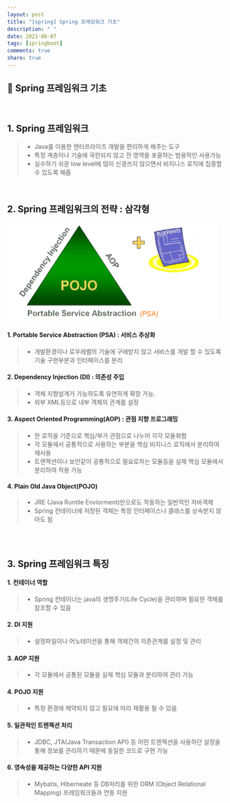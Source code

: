 ```yaml
---
layout: post
title: "[spring] Spring 프레임워크 기초"
description: " "
date: 2021-06-07
tags: [springboot]
comments: true
share: true
---
```


## 🌱 Spring 프레임워크 기초

<br >

## 1. Spring 프레임워크

> - Java를 이용한 엔터프라이즈 개발을 편리하게 해주는 도구
> - 특정 계층이나 기술에 국한되지 않고 전 영역을 포괄하는 범용적인 사용가능
> - 실수하기 쉬운 low level에 많이 신경쓰지 않으면서 비지니스 로직에 집중할 수 있도록 해줌

<br >

## 2. Spring 프레임워크의 전략 : 삼각형

![삼각형](./imgs/triangle.png)

#### 1. Portable Service Abstraction (PSA) : 서비스 추상화

> - 개발환경이나 로우레벨의 기술에 구애받지 않고 서비스를 개발 할 수 있도록 기술 구현부분과 인터페이스를 분리

#### 2. Dependency Injection (DI) : 의존성 주입

> - 객체 지향설계가 가능하도록 유연하게 확장 가능.
> - 외부 XML등으로 내부 객체의 관계를 설정

#### 3. Aspect Oriented Programming(AOP) : 관점 지향 프로그래밍

> - 한 로직을 기준으로 핵심/부가 관점으로 나누어 각각 모듈화함
> - 각 모듈에서 공통적으로 사용하는 부분을 핵심 비지니스 로직에서 분리하여 재사용
> - 트랜젝션이나 보안같이 공통적으로 필요로하는 모듈등을 실제 핵심 모듈에서 분리하여 적용 가능

#### 4. Plain Old Java Object(POJO)

> - JRE (Java Runtile Enviorment)만으로도 작동하는 일반적인 자바객체
> - Spring 컨테이너에 저장된 객체는 특정 인터페이스나 클래스를 상속받지 않아도 됨

<br>
<br>

## 3. Spring 프레임워크 특징

#### 1. 컨테이너 역할

> - Spring 컨테이너는 java의 생명주기(Life Cycle)을 관리하며 필요한 객체를 참조할 수 있음

#### 2. DI 지원

> - 설정파일이나 어노테이션을 통해 객체간의 의존관계를 설정 및 관리

#### 3. AOP 지원

> - 각 모듈에서 공통된 모듈을 실제 핵심 모듈과 분리하여 관리 가능

#### 4. POJO 지원

> - 특정 환경에 제약되지 않고 필요에 따라 재활용 될 수 있음

#### 5. 일관적인 트렌젝션 처리

> - JDBC, JTA(Java Transaction API) 등 어떤 트렌젝션을 사용하던 설정을 통해 정보를 관리하기 때문에 동일한 코드로 구현 가능

#### 6. 영속성을 제공하는 다양한 API 지원

> - Mybatis, Hiberneate 등 DB처리를 위한 ORM (Object Relational Mapping) 프레임워크들과 연동 지원
